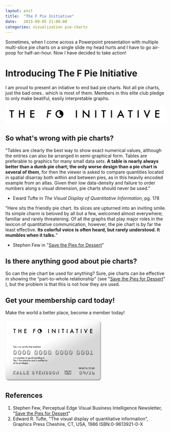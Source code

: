 ```yaml
---
layout: post
title:  "The F Pie Initiative"
date:   2015-09-05 21:00:00
categories: visualization pie-charts
---
```


Sometimes, when I come across a Powerpoint presentation with multiple multi-slice pie charts on a single slide my head hurts and I have to go air-poop for half-an-hour. Now I have decided to take action!

# Introducing The F Pie Initiative

I am proud to present an intiative to end bad pie charts. Not all pie charts, just the bad ones.. which is most of them. Members in this elite club pledge to only make beatiful, easily interpretable graphs.

<img src="/figure/fpie.png"/>

## So what's wrong with pie charts?

"Tables are clearly the best way to show exact numerical values,
although the entries can also be arranged in semi-graphical form.
Tables are preferable to graphics for many small data sets. **A
table is nearly always better than a dumb pie chart; the only
worse design than a pie chart is several of them**, for then the
viewer is asked to compare quantities located in spatial disarray
both within and between pies, as in this heavily encoded example
from an atlas. Given their low data-density and failure to order
numbers along a visual dimension, pie charts should never be used."

- Eward Tufte in *The Visual Display of Quantitative Information*, pg. 178

"Here sits the friendly pie chart. Its slices are upturned into an inviting smile. Its simple charm is beloved by all but a few,
welcomed almost everywhere; familiar and rarely threatening. Of all the graphs that play
major roles in the lexicon of quantitative communication, however, the pie chart is by far the
least effective. **Its colorful voice is often heard, but rarely understood. It mumbles when it
talks.**"

- Stephen Few in "[Save the Pies for Dessert](https://www.perceptualedge.com/articles/visual_business_intelligence/save_the_pies_for_dessert.pdf)"

## Is there anything good about pie charts?

So can the pie chart be used for anything? Sure, pie charts can be effective in showing the “part-to-whole relationship" (see "[Save the Pies for Dessert](https://www.perceptualedge.com/articles/visual_business_intelligence/save_the_pies_for_dessert.pdf)" ), but the problem is that this is not how they are used.

## Get your membership card today!

Make the world a better place, become a member today!

<img src="/figure/card.png" style="width:60%" />

## References

1. Stephen Few, Perceptual Edge
Visual Business Intelligence Newsletter, "[Save the Pies for Dessert](https://www.perceptualedge.com/articles/visual_business_intelligence/save_the_pies_for_dessert.pdf)"
2.  Edward R. Tufte, "The visual display of quantitative information", Graphics Press Cheshire, CT, USA, 1986 
ISBN:0-9613921-0-X
